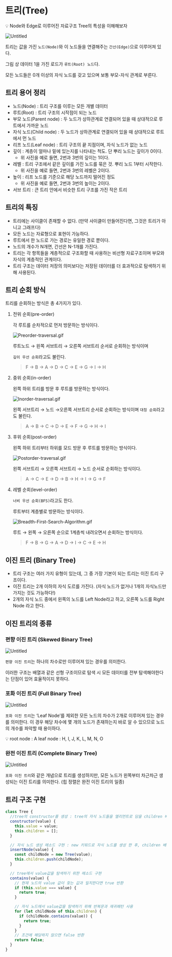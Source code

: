 # 트리(Tree)

<aside>
💡 Node와 Edge로 이루어진 자료구조
Tree의 특성을 이해해보자

</aside>

![Untitled](https://s3-us-west-2.amazonaws.com/secure.notion-static.com/32a680d5-9f86-44ef-ad18-c833ae61e005/Untitled.png)

트리는 값을 가진 `노드(Node)`와 이 노드들을 연결해주는 `간선(Edge)`으로 이루어져 있다.

그림 상 데이터 1을 가진 로드가 `루트(Root) 노드`다.

모든 노드들은 0개 이상의 자식 노드를 갖고 있으며 보통 부모-자식 관계로 부른다.

## 트리 용어 정리

- 노드(Node) : 트리 구조를 이루는 모든 개별 데이터
- 루트(Root) : 트리 구조의 시작점이 되는 노드
- 부모 노드(Parent node) : 두 노드가 상하관계로 연결되어 있을 때 상대적으로 루트에서 가까운 노드
- 자식 노드(Child node) : 두 노드가 상하관계로 연결되어 있을 때 상대적으로 루트에서 먼 노드
- 리프 노드(Leaf node) : 트리 구조의 끝 지점이며, 자식 노드가 없는 노드
- 깊이 : 계층이 얼마나 밑에 있는지를 나타내는 척도. 단 뿌리 노드는 깊이가 0이다.
  - 위 사진을 예로 들면, 2번과 3번의 깊이는 1이다.
- 레벨 : 트리 구조에서 같은 깊이를 가진 노드를 묶은 것. 뿌리 노드 1부터 시작한다.
  - 위 사진을 예로 들면, 2번과 3번의 레벨은 2이다.
- 높이 : 리프 노드를 기준으로 해당 노드까지 떨어진 정도
  - 위 사진을 예로 들면, 2번과 3번의 높이는 2이다.
- 서브 트리 : 큰 트리 안에서 비슷한 트리 구조를 가진 작은 트리

## 트리의 특징

- 트리에는 사이클이 존재할 수 없다. (만약 사이클이 만들어진다면, 그것은 트리가 아니고 그래프다)
- 모든 노드는 자료형으로 표현이 가능하다.
- 루트에서 한 노드로 가는 경로는 유일한 경로 뿐이다.
- 노드의 개수가 N개면, 간선은 N-1개를 가진다.
- 트리는 각 항목들을 계층적으로 구조화할 때 사용하는 비선형 자료구조이며 부모와 자식의 계층적인 관계이다.
- 트리 구조는 데이터 저장의 의미보다는 저장된 데이터를 더 효과적으로 탐색하기 위해 사용된다.

## 트리 순회 방식

트리를 순회하는 방식은 총 4가지가 있다.

1. 전위 순회(pre-order)

   각 루트를 순차적으로 먼저 방문하는 방식이다.

   ![Preorder-traversal.gif](https://s3-us-west-2.amazonaws.com/secure.notion-static.com/5850bf23-7506-44ec-8aa3-2392445157c0/Preorder-traversal.gif)

   루트노드 → 왼쪽 서브트리 → 오른쪽 서브트리 순서로 순회하는 방식이며

   `깊이 우선 순회`라고도 불린다.

   > F → B → A → D → C → E → G → I → H

2. 중위 순회(in-order)

   왼쪽 하위 트리를 방문 후 루트를 방문하는 방식이다.

   ![Inorder-traversal.gif](https://s3-us-west-2.amazonaws.com/secure.notion-static.com/f6b601cf-9bd3-41ee-b544-ad42b5a09602/Inorder-traversal.gif)

   왼쪽 서브트리 → 노드 →오른쪽 서브트리 순서로 순회하는 방식이며 `대칭 순회`라고도 불린다.

   > A → B → C → D → E → F → G → H → I

3. 후위 순회(post-order)

   왼쪽 하위 트리부터 하위를 모드 방문 후 루트를 방문하는 방식이다.

   ![Postorder-traversal.gif](https://s3-us-west-2.amazonaws.com/secure.notion-static.com/986ff70f-35dc-47a2-91da-e4c854e65641/Postorder-traversal.gif)

   왼쪽 서브트리 → 오른쪽 서브트리 → 노드 순서로 순회하는 방식이다.

   > A → C → E → D → B → H → I → G → F

4. 레벨 순회(level-order)

   `너비 우선 순회(BFS)`라고도 한다.

   루트부터 계층별로 방문하는 방식이다.

   ![Breadth-First-Search-Algorithm.gif](https://s3-us-west-2.amazonaws.com/secure.notion-static.com/45895cb3-e10e-41da-ba63-8f1d859adcea/Breadth-First-Search-Algorithm.gif)

   루트 → 왼쪽 → 오른쪽 순으로 1계층씩 내려오면서 순회하는 방식이다.

   > F → B → G → A → D → I → C → E → H

## 이진 트리 (Binary Tree)

- 트리 구조는 여러 가지 유형이 있는데, 그 중 가장 기본이 되는 트리는 이진 트리 구조이다.
- 이진 트리는 2개 이하의 자식 도르를 가진다. (자식 노드가 없거나 1개의 자식노드만 가지는 것도 가능하다!)
- 2개의 자식 노드 중에서 왼쪽의 노드를 Left Node라고 하고, 오른쪽 노드를 Right Node 라고 한다.

## 이진 트리의 종류

### 편향 이진 트리 (Skewed Binary Tree)

![Untitled](https://s3-us-west-2.amazonaws.com/secure.notion-static.com/dd047cb4-940f-437d-8512-b41dcb614e28/Untitled.png)

`편향 이진 트리`는 하나의 차수로만 이루어져 있는 경우를 의미한다.

이러한 구조는 배열과 같은 선형 구조이므로 탐색 시 모든 데이터를 전부 탐색해야한다는 단점이 있어 효율적이지 못하다.

### 포화 이진 트리 (Full Binary Tree)

![Untitled](https://s3-us-west-2.amazonaws.com/secure.notion-static.com/1e5e28a5-2136-46b9-b750-983e8530c2b1/Untitled.png)

`포화 이진 트리`는 ‘Leaf Node’를 제외한 모든 노드의 차수가 2개로 이루어져 있는 경우를 의미한다. 이 경우 해당 차수에 몇 개의 노드가 존재하는지 바로 알 수 있으므로 노드의 개수를 파악할 때 용이하다.

<aside>
💡 root node : A
leaf node : H, I, J, K, L, M, N, O

</aside>

### 완전 이진 트리 (Complete Binary Tree)

![Untitled](https://s3-us-west-2.amazonaws.com/secure.notion-static.com/861e0405-a653-4894-931e-a6a563dd17b3/Untitled.png)

`포화 이진 트리`와 같은 개념으로 트리를 생성하지만, 모든 노드가 왼쪽부터 차근차근 생성되는 이진 트리를 의미한다. (힙 정렬은 완전 이진 트리의 일종)

## 트리 구조 구현

```jsx
class Tree {
  //tree의 constructor를 생성 : tree의 자식 노드들을 엘리먼트로 담을 children 배열로 선언
  constructor(value) {
    this.value = value;
    this.children = [];
  }

  // 자식 노드 생성 메소드 구현 : new 키워드로 자식 노드를 생성 한 후, children 배열에 push
  insertNode(value) {
    const childNode = new Tree(value);
    this.children.push(childNode);
  }

  // tree에서 value값을 탐색하기 위한 메소드 구현
  contains(value) {
    // 현재 노드의 value 값이 찾는 값과 일치한다면 true 반환
    if (this.value === value) {
      return true;
    }

    // 자식 노드에서 value값을 탐색하기 위해 반복문과 재귀패턴 사용
    for (let childNode of this.children) {
      if (childNode.contains(value)) {
        return true;
      }
    }
    // 조건에 해당하지 않으면 false 반환
    return false;
  }
}
```
